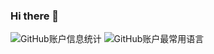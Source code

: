 ### Hi there 👋

![GitHub账户信息统计](https://github-stats.ubrong.com/api?username=shenwx2006&show_icons=true&theme=tokyonight)
![GitHub账户最常用语言](https://github-stats.ubrong.com/api/top-langs/?username=shenwx2006&layout=compact&theme=tokyonight)
